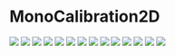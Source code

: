 # MonoCalibration2D

<img src="screenshots/1.jpg">

<img src="screenshots/2.jpg">

<img src="screenshots/3.jpg">

<img src="screenshots/4.jpg">

<img src="screenshots/5.jpg">

<img src="screenshots/6.jpg">

<img src="screenshots/7.jpg">

<img src="screenshots/8.jpg">

<img src="screenshots/9.jpg">

<img src="screenshots/10.jpg">

<img src="screenshots/11.jpg">

<img src="screenshots/12.jpg">

<img src="screenshots/13.jpg">

<img src="screenshots/14.jpg">
